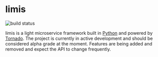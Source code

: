 limis
=====
![build status](https://travis-ci.org/limis-project/limis.svg?branch=master)

limis is a light microservice framework built in [Python](https://www.python.org/) and powered by 
[Tornado](https://www.tornadoweb.org/). The project is currently in active development and should be considered alpha
grade at the moment. Features are being added and removed and expect the API to change frequently.